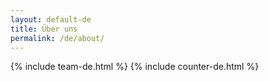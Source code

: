 ```yaml
---
layout: default-de
title: Über uns
permalink: /de/about/
---
```



{% include team-de.html %}
{% include counter-de.html %}
